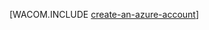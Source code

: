 <properties linkid="develop-mobile-tutorials-create-a-windows-azure-account" pageTitle="Create an Azure account | Mobile Dev Center" metaKeywords="" description="Create an Azure account" metaCanonical="http://www.windowsazure.cn/en-us/develop/net/tutorials/create-a-windows-azure-account" services="" documentationCenter="Mobile" title="Create an account and enable preview features" authors="glenga" solutions="" manager="" editor="mollybos" />

[WACOM.INCLUDE [create-an-azure-account][create-an-azure-account]]

  [create-an-azure-account]: ../includes/create-an-azure-account.md
